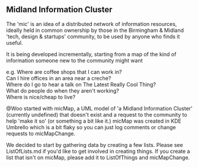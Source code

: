 Midland Information Cluster
----
The 'mic' is an idea of a distributed network of information resources, ideally held in common ownership by those in the Birmingham & Midland 'tech, design & startups' community, to be used by anyone who finds it useful.  
  
It is being developed incrementally, starting from a map of the kind of information someone new to the community might want

e.g. Where are coffee shops that I can work in?  
Can I hire offices in an area near a creche?  
Where do I go to hear a talk on The Latest Really Cool Thing?  
What do people do when they aren't working?  
Where is nice/cheap to live?
  
@Woo started with micMap, a UML model of 'a Midland Information Cluster' (currently undefined) that doesn't exist and a request to the community to help 'make it so' (or something a bit like it.) micMap was created in KDE Umbrello which is a bit flaky so you can just log comments or change requests to micMapChange.

We decided to start by gathering data by creating a few lists. Please see ListOfLists.md if you'd like to get involved in creating things. If you create a list that isn't on micMap, please add it to ListOfThings and micMapChange.
